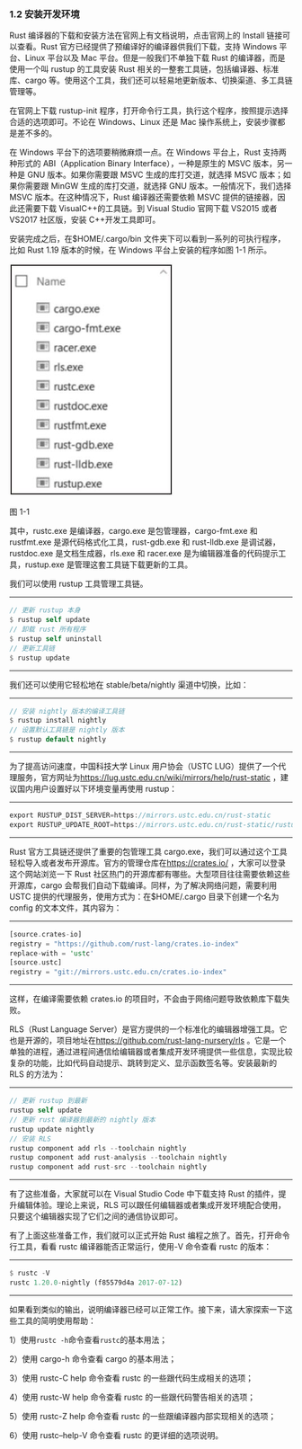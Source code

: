 ### 1.2 安装开发环境

Rust 编译器的下载和安装方法在官网上有文档说明，点击官网上的 Install 链接可以查看。Rust 官方已经提供了预编译好的编译器供我们下载，支持 Windows 平台、Linux 平台以及 Mac 平台。但是一般我们不单独下载 Rust 的编译器，而是使用一个叫 rustup 的工具安装 Rust 相关的一整套工具链，包括编译器、标准库、cargo 等。使用这个工具，我们还可以轻易地更新版本、切换渠道、多工具链管理等。

在官网上下载 rustup-init 程序，打开命令行工具，执行这个程序，按照提示选择合适的选项即可。不论在 Windows、Linux 还是 Mac 操作系统上，安装步骤都是差不多的。

在 Windows 平台下的选项要稍微麻烦一点。在 Windows 平台上，Rust 支持两种形式的 ABI（Application Binary Interface），一种是原生的 MSVC 版本，另一种是 GNU 版本。如果你需要跟 MSVC 生成的库打交道，就选择 MSVC 版本；如果你需要跟 MinGW 生成的库打交道，就选择 GNU 版本。一般情况下，我们选择 MSVC 版本。在这种情况下，Rust 编译器还需要依赖 MSVC 提供的链接器，因此还需要下载 VisualC++的工具链。到 Visual Studio 官网下载 VS2015 或者 VS2017 社区版，安装 C++开发工具即可。

安装完成之后，在$HOME/.cargo/bin 文件夹下可以看到一系列的可执行程序，比如 Rust 1.19 版本的时候，在 Windows 平台上安装的程序如图 1-1 所示。

![](../images/Image00000.jpg)

图 1-1

其中，rustc.exe 是编译器，cargo.exe 是包管理器，cargo-fmt.exe 和 rustfmt.exe 是源代码格式化工具，rust-gdb.exe 和 rust-lldb.exe 是调试器，rustdoc.exe 是文档生成器，rls.exe 和 racer.exe 是为编辑器准备的代码提示工具，rustup.exe 是管理这套工具链下载更新的工具。

我们可以使用 rustup 工具管理工具链。

---

```rust
// 更新 rustup 本身
$ rustup self update
// 卸载 rust 所有程序
$ rustup self uninstall
// 更新工具链
$ rustup update
```

---

我们还可以使用它轻松地在 stable/beta/nightly 渠道中切换，比如：

---

```rust
// 安装 nightly 版本的编译工具链
$ rustup install nightly
// 设置默认工具链是 nightly 版本
$ rustup default nightly
```

---

为了提高访问速度，中国科技大学 Linux 用户协会（USTC LUG）提供了一个代理服务，官方网址为<https://lug.ustc.edu.cn/wiki/mirrors/help/rust-static> ，建议国内用户设置好以下环境变量再使用 rustup：

---

```rust
export RUSTUP_DIST_SERVER=https://mirrors.ustc.edu.cn/rust-static
export RUSTUP_UPDATE_ROOT=https://mirrors.ustc.edu.cn/rust-static/rustup
```

---

Rust 官方工具链还提供了重要的包管理工具 cargo.exe，我们可以通过这个工具轻松导入或者发布开源库。官方的管理仓库在<https://crates.io/> ，大家可以登录这个网站浏览一下 Rust 社区热门的开源库都有哪些。大型项目往往需要依赖这些开源库，cargo 会帮我们自动下载编译。同样，为了解决网络问题，需要利用 USTC 提供的代理服务，使用方式为：在$HOME/.cargo 目录下创建一个名为 config 的文本文件，其内容为：

---

```rust
[source.crates-io]
registry = "https://github.com/rust-lang/crates.io-index"
replace-with = 'ustc'
[source.ustc]
registry = "git://mirrors.ustc.edu.cn/crates.io-index"
```

---

这样，在编译需要依赖 crates.io 的项目时，不会由于网络问题导致依赖库下载失败。

RLS（Rust Language Server）是官方提供的一个标准化的编辑器增强工具。它也是开源的，项目地址在<https://github.com/rust-lang-nursery/rls> 。它是一个单独的进程，通过进程间通信给编辑器或者集成开发环境提供一些信息，实现比较复杂的功能，比如代码自动提示、跳转到定义、显示函数签名等。安装最新的 RLS 的方法为：

---

```rust
// 更新 rustup 到最新
rustup self update
// 更新 rust 编译器到最新的 nightly 版本
rustup update nightly
// 安装 RLS
rustup component add rls --toolchain nightly
rustup component add rust-analysis --toolchain nightly
rustup component add rust-src --toolchain nightly
```

---

有了这些准备，大家就可以在 Visual Studio Code 中下载支持 Rust 的插件，提升编辑体验。理论上来说，RLS 可以跟任何编辑器或者集成开发环境配合使用，只要这个编辑器实现了它们之间的通信协议即可。

有了上面这些准备工作，我们就可以正式开始 Rust 编程之旅了。首先，打开命令行工具，看看 rustc 编译器能否正常运行，使用-V 命令查看 rustc 的版本：

---

```rust
$ rustc -V
rustc 1.20.0-nightly (f85579d4a 2017-07-12)
```

---

如果看到类似的输出，说明编译器已经可以正常工作。接下来，请大家探索一下这些工具的简明使用帮助：

1）使用`rustc -h`命令查看`rustc`的基本用法；

2）使用 cargo-h 命令查看 cargo 的基本用法；

3）使用 rustc-C help 命令查看 rustc 的一些跟代码生成相关的选项；

4）使用 rustc-W help 命令查看 rustc 的一些跟代码警告相关的选项；

5）使用 rustc-Z help 命令查看 rustc 的一些跟编译器内部实现相关的选项；

6）使用 rustc–help-V 命令查看 rustc 的更详细的选项说明。
